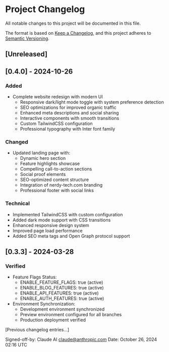 # Project Changelog

All notable changes to this project will be documented in this file.

The format is based on [Keep a Changelog](https://keepachangelog.com/en/1.0.0/),
and this project adheres to [Semantic Versioning](https://semver.org/spec/v2.0.0.html).

## [Unreleased]

## [0.4.0] - 2024-10-26
### Added
- Complete website redesign with modern UI
  - Responsive dark/light mode toggle with system preference detection
  - SEO optimizations for improved organic traffic
  - Enhanced meta descriptions and social sharing
  - Interactive components with smooth transitions
  - Custom TailwindCSS configuration
  - Professional typography with Inter font family

### Changed
- Updated landing page with:
  - Dynamic hero section
  - Feature highlights showcase
  - Compelling call-to-action sections
  - Social proof elements
  - SEO-optimized content structure
  - Integration of nerdy-tech.com branding
  - Professional footer with social links

### Technical
- Implemented TailwindCSS with custom configuration
- Added dark mode support with CSS transitions
- Enhanced responsive design system
- Improved page load performance
- Added SEO meta tags and Open Graph protocol support

## [0.3.3] - 2024-03-28
### Verified
- Feature Flags Status:
  - ENABLE_FEATURE_FLAGS: true (active)
  - ENABLE_BLOG_FEATURES: true (active)
  - ENABLE_API_FEATURES: true (active)
  - ENABLE_AUTH_FEATURES: true (active)
- Environment Synchronization:
  - Development environment synchronized
  - Preview environment configured for all branches
  - Production deployment verified

[Previous changelog entries...]

Signed-off-by: Claude AI <claude@anthropic.com>
Date: October 26, 2024 02:16 UTC